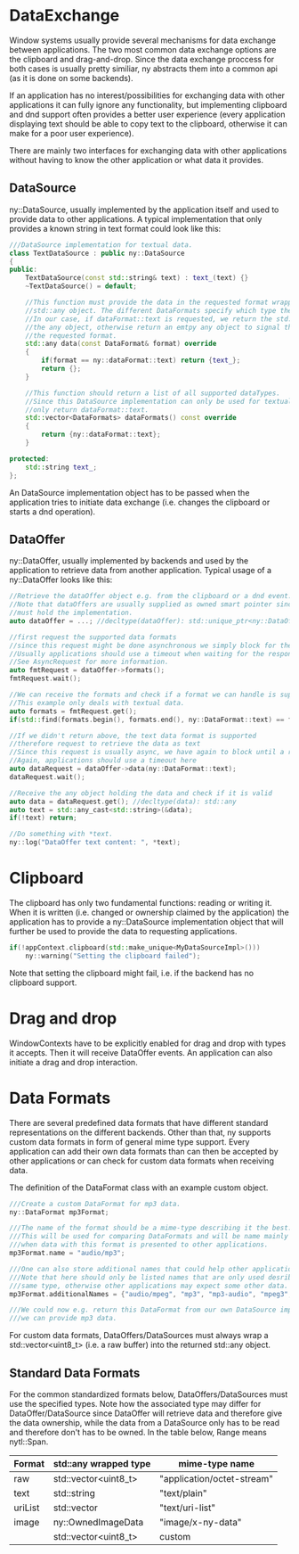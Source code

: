 DataExchange
============

Window systems usually provide several mechanisms for data exchange between applications.
The two most common data exchange options are the clipboard and drag-and-drop.
Since the data exchange proccess for both cases is usually pretty similiar, ny abstracts them
into a common api (as it is done on some backends).

If an application has no interest/possibilities for exchanging data with other applications
it can fully ignore any functionality, but implementing clipboard and dnd support often
provides a better user experience (every application displaying text should be able to
copy text to the clipboard, otherwise it can make for a poor user experience).

There are mainly two interfaces for exchanging data with other applications without having
to know the other application or what data it provides.

DataSource
----------

ny::DataSource, usually implemented by the application itself and used to provide data
to other applications. A typical implementation that only provides a known string in text format
could look like this:

```cpp
///DataSource implementation for textual data.
class TextDataSource : public ny::DataSource
{
public:
	TextDataSource(const std::string& text) : text_(text) {}
	~TextDataSource() = default;

	//This function must provide the data in the requested format wrapped into an
	//std::any object. The different DataFormats specify which type the std::any object must hold.
	//In our case, if dataFormat::text is requested, we return the std::string wrapped into
	//the any object, otherwise return an emtpy any object to signal that we don't support
	//the requested format.
	std::any data(const DataFormat& format) override
	{
		if(format == ny::dataFormat::text) return {text_};
		return {};
	}

	//This function should return a list of all supported dataTypes.
	//Since this DataSource implementation can only be used for textual data, we
	//only return dataFormat::text.
	std::vector<DataFormats> dataFormats() const override
	{
		return {ny::dataFormat::text};
	}

protected:
	std::string text_;
};
```

An DataSource implementation object has to be passed when the application tries to initiate
data exchange (i.e. changes the clipboard or starts a dnd operation).


DataOffer
---------

ny::DataOffer, usually implemented by backends and used by the application to retrieve data
from another application. Typical usage of a ny::DataOffer looks like this:

```cpp
//Retrieve the dataOffer object e.g. from the clipboard or a dnd event.
//Note that dataOffers are usually supplied as owned smart pointer since they
//must hold the implementation.
auto dataOffer = ...; //decltype(dataOffer): std::unique_ptr<ny::DataOffer>

//first request the supported data formats
//since this request might be done asynchronous we simply block for the reply here.
//Usually applications should use a timeout when waiting for the response.
//See AsyncRequest for more information.
auto fmtRequest = dataOffer->formats();
fmtRequest.wait();

//We can receive the formats and check if a format we can handle is supported.
//This example only deals with textual data.
auto formats = fmtRequest.get();
if(std::find(formats.begin(), formats.end(), ny::DataFormat::text) == formats.end()) return;

//If we didn't return above, the text data format is supported
//therefore request to retrieve the data as text
//Since this request is usually async, we have again to block until a response is received
//Again, applications should use a timeout here
auto dataRequest = dataOffer->data(ny::DataFormat::text);
dataRequest.wait();

//Receive the any object holding the data and check if it is valid
auto data = dataRequest.get(); //decltype(data): std::any
auto text = std::any_cast<std::string>(&data);
if(!text) return;

//Do something with *text.
ny::log("DataOffer text content: ", *text);
```


Clipboard
=========

The clipboard has only two fundamental functions: reading or writing it.
When it is written (i.e. changed or ownership claimed by the application) the application
has to provide a ny::DataSource implementation object that will further be used to
provide the data to requesting applications.

```cpp
if(!appContext.clipboard(std::make_unique<MyDataSourceImpl>()))
	ny::warning("Setting the clipboard failed");
```

Note that setting the clipboard might fail, i.e. if the backend has no clipboard support.

Drag and drop
=============

WindowContexts have to be explicitly enabled for drag and drop with types it accepts.
Then it will receive DataOffer events.
An application can also initiate a drag and drop interaction.

Data Formats
============

There are several predefined data formats that have different standard representations on the
different backends. Other than that, ny supports custom data formats in form
of general mime type support.
Every application can add their own data formats than can then be accepted by other applications
or can check for custom data formats when receiving data.

The definition of the DataFormat class with an example custom object.

```cpp
///Create a custom DataFormat for mp3 data.
ny::DataFormat mp3Format;

///The name of the format should be a mime-type describing it the best.
///This will be used for comparing DataFormats and will be name mainly given to it
///when data with this format is presented to other applications.
mp3Format.name = "audio/mp3";

///One can also store additional names that could help other applications figure it out.
///Note that here should only be listed names that are only used desribed to describe the exact
///same type, otherwise other applications may expect some other data.
mp3Format.additionalNames = {"audio/mpeg", "mp3", "mp3-audio", "mpeg3", "mpeg"};

///We could now e.g. return this DataFormat from our own DataSource implementation when
///we can provide mp3 data.
```

For custom data formats, DataOffers/DataSources must always wrap a
std::vector<uint8_t> (i.e. a raw buffer) into the returned std::any object.

Standard Data Formats
--------------------

For the common standardized formats below, DataOffers/DataSources must use the specified
types. Note how the associated type may differ for DataOffer/DataSource since DataOffer
will retrieve data and therefore give the data ownership, while the data from
a DataSource only has to be read and therefore don't has to be owned.
In the table below, Range means nytl::Span.

<center>

| Format 	| std::any wrapped type 	| mime-type name				|
|-----------|---------------------------|-------------------------------|
| raw		| std::vector<uint8_t>		| "application/octet-stream"	|
| text		| std::string				| "text/plain"					|
| uriList	| std::vector<string> 		| "text/uri-list"				|
| image		| ny::OwnedImageData		| "image/x-ny-data"				|
| <custom>  | std::vector<uint8_t>		| custom						|

</center>
